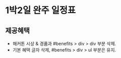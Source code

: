 # 1박2일 완주 일정표

## 제공혜택

- 해커톤 시상 & 경품과 #benefits > div > div 부분 삭제. 
- 기본 혜택 글자 삭제, #benefits > div > ul 부분은 유지.